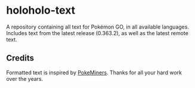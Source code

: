 # holoholo-text
A repository containing all text for Pokémon GO, in all available languages.  
Includes text from the latest release (0.363.2), as well as the latest remote text.

## Credits
Formatted text is inspired by [PokeMiners](https://github.com/PokeMiners). Thanks for all your hard work over the years.